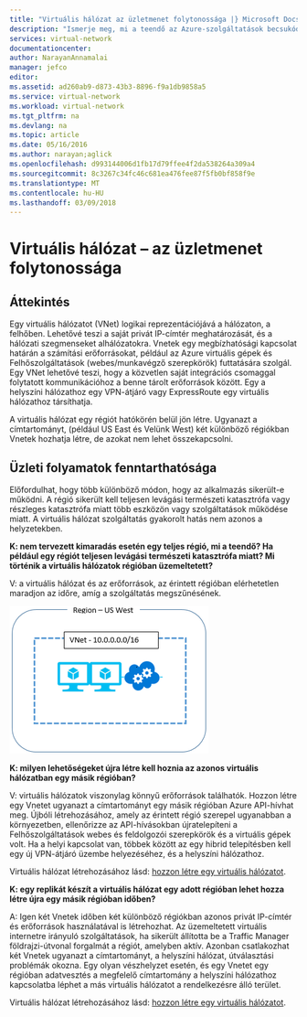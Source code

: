 ```yaml
---
title: "Virtuális hálózat az üzletmenet folytonossága |} Microsoft Docs"
description: "Ismerje meg, mi a teendő az Azure-szolgáltatások becsukódjon érintő Azure virtuális hálózatok."
services: virtual-network
documentationcenter: 
author: NarayanAnnamalai
manager: jefco
editor: 
ms.assetid: ad260ab9-d873-43b3-8896-f9a1db9858a5
ms.service: virtual-network
ms.workload: virtual-network
ms.tgt_pltfrm: na
ms.devlang: na
ms.topic: article
ms.date: 05/16/2016
ms.author: narayan;aglick
ms.openlocfilehash: d993144006d1fb17d79ffee4f2da538264a309a4
ms.sourcegitcommit: 8c3267c34fc46c681ea476fee87f5fb0bf858f9e
ms.translationtype: MT
ms.contentlocale: hu-HU
ms.lasthandoff: 03/09/2018
---
```

# <a name="virtual-network--business-continuity"></a>Virtuális hálózat – az üzletmenet folytonossága

## <a name="overview"></a>Áttekintés
Egy virtuális hálózatot (VNet) logikai reprezentációjává a hálózaton, a felhőben. Lehetővé teszi a saját privát IP-címtér meghatározását, és a hálózati szegmenseket alhálózatokra. Vnetek egy megbízhatósági kapcsolat határán a számítási erőforrásokat, például az Azure virtuális gépek és Felhőszolgáltatások (webes/munkavégző szerepkörök) futtatására szolgál. Egy VNet lehetővé teszi, hogy a közvetlen saját integrációs csomaggal folytatott kommunikációhoz a benne tárolt erőforrások között. Egy a helyszíni hálózathoz egy VPN-átjáró vagy ExpressRoute egy virtuális hálózathoz társíthatja.

A virtuális hálózat egy régiót hatókörén belül jön létre. Ugyanazt a címtartományt, (például US East és Velünk West) két különböző régiókban Vnetek hozhatja létre, de azokat nem lehet összekapcsolni. 

## <a name="business-continuity"></a>Üzleti folyamatok fenntarthatósága

Előfordulhat, hogy több különböző módon, hogy az alkalmazás sikerült-e működni. A régió sikerült kell teljesen levágási természeti katasztrófa vagy részleges katasztrófa miatt több eszközön vagy szolgáltatások működése miatt. A virtuális hálózat szolgáltatás gyakorolt hatás nem azonos a helyzetekben.

**K: nem tervezett kimaradás esetén egy teljes régió, mi a teendő? Ha például egy régiót teljesen levágási természeti katasztrófa miatt? Mi történik a virtuális hálózatok régióban üzemeltetett?**

V: a virtuális hálózat és az erőforrások, az érintett régióban elérhetetlen maradjon az időre, amíg a szolgáltatás megszűnésének.

![Egyszerű virtuális hálózati diagramja](./media/virtual-network-disaster-recovery-guidance/vnet.png)

**K: milyen lehetőségeket újra létre kell hoznia az azonos virtuális hálózatban egy másik régióban?**

V: virtuális hálózatok viszonylag könnyű erőforrások találhatók. Hozzon létre egy Vnetet ugyanazt a címtartományt egy másik régióban Azure API-hívhat meg. Újbóli létrehozásához, amely az érintett régió szerepel ugyanabban a környezetben, ellenőrizze az API-hívásokban újratelepíteni a Felhőszolgáltatások webes és feldolgozói szerepkörök és a virtuális gépek volt. Ha a helyi kapcsolat van, többek között az egy hibrid telepítésben kell egy új VPN-átjáró üzembe helyezéséhez, és a helyszíni hálózathoz.

Virtuális hálózat létrehozásához lásd: [hozzon létre egy virtuális hálózatot](manage-virtual-network.md#create-a-virtual-network).

**K: egy replikát készít a virtuális hálózat egy adott régióban lehet hozza létre újra egy másik régióban időben?**

A: Igen két Vnetek időben két különböző régiókban azonos privát IP-címtér és erőforrások használatával is létrehozhat. Az üzemeltetett virtuális internetre irányuló szolgáltatások, ha sikerült állította be a Traffic Manager földrajzi-útvonal forgalmát a régiót, amelyben aktív. Azonban csatlakozhat két Vnetek ugyanazt a címtartományt, a helyszíni hálózat, útválasztási problémák okozna. Egy olyan vészhelyzet esetén, és egy Vnetet egy régióban adatvesztés a megfelelő címtartomány a helyszíni hálózathoz kapcsolatba léphet a más virtuális hálózatot a rendelkezésre álló terület.

Virtuális hálózat létrehozásához lásd: [hozzon létre egy virtuális hálózatot](manage-virtual-network.md#create-a-virtual-network).

